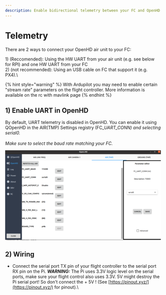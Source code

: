 ```yaml
---
description: Enable bidirectional telemetry between your FC and OpenHD
---
```


# Telemetry

There are 2 ways to connect your OpenHD air unit to your FC:

1\) (Reccomended): Using the HW UART from your air unit (e.g. see below for RPI) and one HW UART from your FC\
2\) (not recommended): Using an USB cable on FC that support it (e.g. PX4).\


{% hint style="warning" %}
With Ardupilot you may need to enable certain "stream rate" parameters on the flight controller. More information is available on the rc with mavlink page
{% endhint %}

## **1)** En**able UART in OpenHD**

By default, UART telemetry is disabled in OpenHD. You can enable it using QOpenHD in the AIR(TMP) Settings registry (FC\__UART\_CONN) and selecting serial0._\
\
_Make sure to select the baud rate matching your FC._

![](<../.gitbook/assets/Screenshot from 2022-11-12 19-19-37.png>)

## 2) Wiring

* Connect the serial port TX pin of your flight controller to the serial port RX pin on the Pi. _**WARNING:**_ The Pi uses 3.3V logic level on the serial ports, make sure your flight control also uses 3.3V. 5V might destroy the Pi serial port! So don't connect the + 5V ! (See [https://pinout.xyz/](https://pinout.xyz/) for pinout).\


